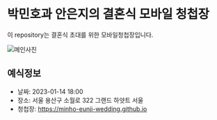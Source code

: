 # 박민호과 안은지의 결혼식 모바일 청첩장

이 repository는 결혼식 초대를 위한 모바일청첩장입니다. 

![메인사진]()

## 예식정보

* 날짜: 2023-01-14 18:00
* 장소: 서울 용산구 소월로 322 그랜드 하얏트 서울
* 청첩장: https://minho-eunji-wedding.github.io
